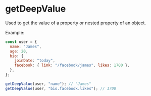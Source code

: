 # getDeepValue

Used to get the value of a property or nested property of an object.

Example:

```js
const user = {
  name: "James",
  age: 20,
  bio: {
    joinDate: "today",
    facebook: { link: "/facebook/james", likes: 1700 },
  },
};

getDeepValue(user, "name"); // "James"
getDeepValue(user, "bio.facebook.likes"); // 1700
```
